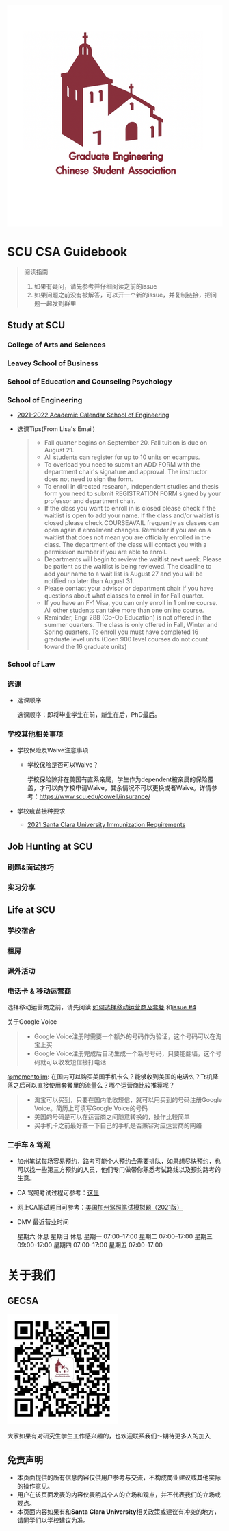 ![GECSA](gecsa_logo.png)

# SCU CSA Guidebook

> 阅读指南
> 1. 如果有疑问，请先参考并仔细阅读之前的issue
> 2. 如果问题之前没有被解答，可以开一个新的issue，并复制链接，把问题一起发到群里

## **Study at SCU**

### College of Arts and Sciences

### Leavey School of Business

### School of Education and Counseling Psychology

### **School of Engineering**

* [2021-2022 Academic Calendar School of Engineering](https://www.scu.edu/media/school-of-engineering/pdfs/graduate-engineering/2021-2022-GRADUATE-ENGR-ACADEMIC-CALENDAR.pdf)

* 选课Tips(From Lisa's Email)
  > - Fall quarter begins on September 20. Fall tuition is due on August 21.
  > - All students can register for up to 10 units on ecampus.
  > - To overload you need to submit an ADD FORM with the department chair's signature and approval. The instructor does not need to sign the form. 
  > - To enroll in directed research, independent studies and thesis form you need to submit REGISTRATION FORM signed by your professor and department chair.
  > - If the class you want to enroll in is closed please check if the waitlist is open to add your name. If the class and/or waitlist is closed please check COURSEAVAIL frequently as classes can open again if enrollment changes.
Reminder if you are on a waitlist that does not mean you are officially enrolled in the class. The department of the class will contact you with a permission number if you are able to enroll. 
  > - Departments will begin to review the waitlist next week. Please be patient as the waitlist is being reviewed. The deadline to add your name to a wait list is August 27 and you will be notified no later than August 31.
  > - Please contact your advisor or department chair if you have questions about what classes to enroll in for Fall quarter.
  > - If you have an F-1 Visa, you can only enroll in 1 online course. All other students can take more than one online course.
  > - Reminder, Engr 288 (Co-Op Education) is not offered in the summer quarters. The class is only offered in Fall, Winter and Spring quarters. To enroll you must have completed 16 graduate level units (Coen 900 level courses do not count toward the 16 graduate units)

### **School of Law**

### **选课**

* 选课顺序

  选课顺序：即将毕业学生在前，新生在后，PhD最后。

### **学校其他相关事项**

* 学校保险及Waive注意事项

  * 学校保险是否可以Waive？
  
    学校保险除非在美国有直系亲属，学生作为dependent被亲属的保险覆盖，才可以向学校申请Waive，其余情况不可以更换或者Waive。详情参考：https://www.scu.edu/cowell/insurance/

* 学校疫苗接种要求

  * [2021 Santa Clara University Immunization Requirements](https://www.scu.edu/media/offices/cowell-center/pdf/immunizations/Santa-Clara-University-Immunization-Requirements-6.2021.pdf)

## **Job Hunting at SCU**

### **刷题&面试技巧**

### **实习分享**

## **Life at SCU**

### **学校宿舍**

### **租房**

### **课外活动**

### **电话卡 & 移动运营商**

选择移动运营商之前，请先阅读 [如何选择移动运营商及套餐](https://www.uscreditcardguide.com/how-to-choose-your-wireless-provider-and-plan/) 和[issue #4](https://github.com/elviswxy/SCU_CSA_Guidebook/issues/4)

关于Google Voice
>  - Google Voice注册时需要一个额外的号码作为验证，这个号码可以在淘宝上买
>  - Google Voice注册完成后自动生成一个新号号码，只要能翻墙，这个号码就可以收发短信接打电话

[@mementolim](https://github.com/elviswxy/SCU_CSA_Guidebook/issues/4#issue-941193692): 在国内可以购买美国手机卡么？能够收到美国的电话么？飞机降落之后可以直接使用套餐里的流量么？哪个运营商比较推荐呢？
> - 淘宝可以买到，只要在国内能收短信，就可以用买到的号码注册Google Voice。简历上可填写Google Voice的号码
> - 美国的号码是可以在运营商之间随意转换的，操作比较简单
> - 买手机卡之前最好查一下自己的手机是否兼容对应运营商的网络 

### **二手车 & 驾照**

* 加州笔试每场容易预约，路考可能个人预约会需要排队，如果想尽快预约，也可以找一些第三方预约的人员，他们专门做带你熟悉考试路线以及预约路考的生意。

* CA 驾照考试过程可参考：[这里](https://www.guruin.com/articles/611)

* 网上CA笔试题目可参考：[美国加州驾照笔试模拟题（2021版）](https://pass-dmv-test.com/quiz-1-zh.html)

* DMV 最近营业时间

    星期六	休息
    星期日	休息
    星期一	07:00–17:00
    星期二	07:00–17:00
    星期三	09:00–17:00
    星期四	07:00–17:00
    星期五	07:00–17:00

# **关于我们**

## **GECSA**
![GECSA公众号](gecsa_wechat.jpg)

大家如果有对研究生学生工作感兴趣的，也欢迎联系我们～期待更多人的加入

## **免责声明**

* 本页面提供的所有信息内容仅供用户参考与交流，不构成商业建议或其他实际的操作意见。
* 用户在该页面发表的内容仅表明其个人的立场和观点，并不代表我们的立场或观点。
* 本页面内容如果有和**Santa Clara University**相关政策或建议有冲突的地方，请同学们以学校建议为准。

